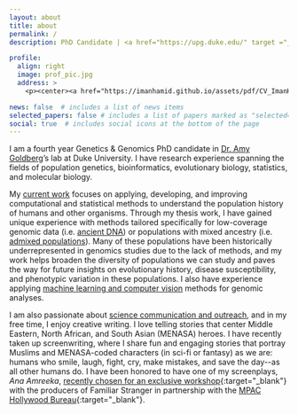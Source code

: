 ```yaml
---
layout: about
title: about
permalink: /
description: PhD Candidate | <a href="https://upg.duke.edu/" target ="_blank">Genetics & Genomics</a> | <a href="https://gradschool.duke.edu/" target ="_blank">Duke University</a>

profile:
  align: right
  image: prof_pic.jpg
  address: >
    <p><center><a href="https://imanhamid.github.io/assets/pdf/CV_ImanHamid_Main.pdf" target="_blank">CV</a> | <a href="https://imanhamid.github.io/assets/pdf/Resume_Hamid_2021.pdf" target="_blank">Resume</a></center></p>

news: false  # includes a list of news items
selected_papers: false # includes a list of papers marked as "selected={true}"
social: true  # includes social icons at the bottom of the page
---
```


I am a fourth year Genetics & Genomics PhD candidate in <a href="https://www.goldberglab.org/" target ="_blank">Dr. Amy Goldberg</a>’s lab at Duke University. I have research experience spanning the fields of population genetics, bioinformatics, evolutionary biology, statistics, and molecular biology.

My [current work](/research/) focuses on applying, developing, and improving computational and statistical methods to understand the population history of humans and other organisms. Through my thesis work, I have gained unique experience with methods tailored specifically for low-coverage genomic data (i.e. [ancient DNA](/projects/ancient_admixture/)) or populations with mixed ancestry (i.e. [admixed populations](/projects/admixture_stats/)). Many of these populations have been historically underrepresented in genomics studies due to the lack of methods, and my work helps broaden the diversity of populations we can study and paves the way for future insights on evolutionary history, disease susceptibility, and phenotypic variation in these populations. I also have experience applying [machine learning and computer vision](/projects/selection_scan/) methods for genomic analyses.

I am also passionate about [science communication and outreach](/outreach/), and in my free time, I enjoy creative writing. I love telling stories that center Middle Eastern, North African, and South Asian (MENASA) heroes. I have recently taken up screenwriting, where I share fun and engaging stories that portray Muslims and MENASA-coded characters (in sci-fi or fantasy) as we are: humans who smile, laugh, fight, cry, make mistakes, and save the day--as all other humans do. I have been honored to have one of my screenplays, *Ana Amreeka*, [recently chosen for an exclusive workshop](https://twitter.com/mpac_national/status/1303466907681648640?s=20){:target="_blank"} with the producers of Familiar Stranger in partnership with the [MPAC Hollywood Bureau](https://www.mpachollywoodbureau.org/screenwriters){:target="_blank"}.

